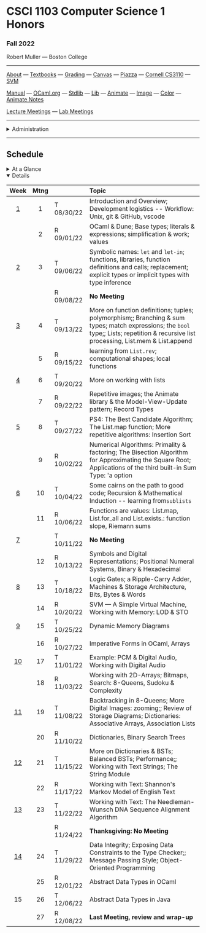 # CSCI 1103 Computer Science 1 Honors

### Fall 2022

Robert Muller — Boston College

---

[About](resources/about.md) — [Textbooks](resources/textbooks.md) — [Grading](resources/grading.md) — [Canvas](https://bostoncollege.instructure.com/courses/1634611) — [Piazza](https://piazza.com/class/l7c8612dv3v2ez) — [Cornell CS3110](https://www.cs.cornell.edu/courses/cs3110/2020sp/) — [SVM](https://dogfishbar.github.io/dogfishbar.github.io/)

[Manual](http://caml.inria.fr/pub/docs/manual-ocaml/index.html) — [OCaml.org](https://ocaml.org/) — [Stdlib](http://caml.inria.fr/pub/docs/manual-ocaml/libref/Stdlib.html) — [Lib](resources/libraries/lib.mli) — [Animate](resources/libraries/animate.mli) — [Image](resources/libraries/image.mli) — [Color](resources/libraries/color.mli) — [Animate Notes](./resources/libraries/animate/README.md)

[Lecture Meetings](https://bccte.zoom.us/j/3306891980) — [Lab Meetings](./resources/labs.md)

---

<details>
  <summary>Administration</summary>

+ **Lecture Meets:** Tuesdays and Thursdays 12PM - 1:15PM, 245 Beacon St. Rm 125.

+ **Lab Meets:** Wednesdays 3PM - 3:50PM, 245 Beacon St. Rm 103.

+ **Instructor:** [Robert Muller](https://dogfishbar.github.io )

+ **Office Hours**: Tuesdays 3PM - 5PM, Wednesdays 4PM - 5PM, 245 Beacon St. Rm 508.

**Teaching Assistants:**

<details open> <summary>Liam Murphy, Head Teaching Assistant</summary>

  + **Office Hours** Thursdays 2PM - 4PM.
</details>


<details open> <summary>Nicole Lockwood</summary>

+ **Office Hours** Mondays 2PM - 3PM, Wednesdays 5PM - 7PM, Fridays 2PM - 3PM.

</details>

</details>

---

## Schedule

<details>
  <summary>At a Glance</summary>

  #### Month by Month

1. Learning to code, writing functions;
2. Bits, bytes & machines
3. Applications

#### Week by Week
1. Logisitics; base types and expressions
2. Naming; Writing Functions; Branching 
3. Repetition; Graphics; Lists
4. Repetition
5. Repetition
6. Animation; Model-View-Update
7. Digital Representations
8. Machines
9. Storage
10. Applications in Imperative Style: Digital Audio
11. Applications in Imperative Style: Digital Images
12. Applications of Strings, Text & Files
13. Sorting Algorithms
14. Developing new Types, Review & Wrap-up

</details>



<details open>
  <summary>Details</summary>

| Week | Mtng |     | Topic  |
| :--: | :--: | :-- | :--------------------------------------- |
|  [1](https://github.com/BC-CSCI1103/Week01)  |  1   | T 08/30/22 | Introduction and Overview; Development logistics -- Workflow: Unix,  git & GitHub, vscode |
|      |  2  | R 09/01/22 | OCaml & Dune; Base types; literals & expressions; simplification & work; values |
|  [2](https://github.com/BC-CSCI1103/Week02)  |  3   | T 09/06/22 | Symbolic names: `let` and `let-in`; functions, libraries, function definitions and calls; replacement; explicit types or implicit types with type inference |
|      |    | R 09/08/22 | **No Meeting** |
| [3](https://github.com/BC-CSCI1103/Week03) |  4  | T 09/13/22 | More on function definitions; tuples; polymorphism;; Branching & sum types; match expressions; the `bool` type;; Lists; repetition & recursive list processing, List.mem & List.append |
|      |  5  | R 09/15/22 | learning from `List.rev`; computational shapes; local functions |
| [4](https://github.com/BC-CSCI1103/Week04) |  6  | T 09/20/22 | More on working with lists |
|      |  7  | R 09/22/22 | Repetitive images; the Animate library & the Model-View-Update pattern; Record Types |
| [5](https://github.com/BC-CSCI1103/Week05) |  8  | T 09/27/22 | PS4: The Best Candidate Algorithm; The List.map function; More repetitive algorithms: Insertion Sort |
|      |  9  | R 10/02/22 | Numerical Algorithms: Primality & factoring; The Bisection Algorithm for Approximating the Square Root; Applications of the third built-in Sum Type: 'a option |
| [6](https://github.com/BC-CSCI1103/Week06) |  10  | T 10/04/22 | Some cairns on the path to good code; Recursion & Mathematical Induction -- learning from`sublists` |
|      |  11  | R 10/06/22 | Functions are values: List.map, List.for_all and List.exists.: function slope, Riemann sums |
| [7](https://github.com/BC-CSCI1103/Week07) |    | T 10/11/22 | **No Meeting** |
|      |  12  | R 10/13/22 | Symbols and Digital Representations; Positional Numeral Systems, Binary & Hexadecimal |
| [8](https://github.com/BC-CSCI1103/Week08)    | 13 | T 10/18/22 | Logic Gates; a Ripple-Carry Adder, Machines & Storage Architecture, Bits, Bytes & Words |
|      |  14  | R 10/20/22 | SVM — A Simple Virtual Machine, Working with Memory: LOD & STO |
| [9](https://github.com/BC-CSCI1103/Week09)    |  15  | T 10/25/22 | Dynamic Memory Diagrams |
|      |  16  | R 10/27/22 | Imperative Forms in OCaml, Arrays |
|  [10](https://github.com/BC-CSCI1103/Week10)  |  17  | T 11/01/22 | Example: PCM & Digital Audio, Working with Digital Audio |
|      |  18  | R 11/03/22 | Working with 2D-Arrays; Bitmaps, Search: 8-Queens, Sudoku & Complexity |
|  [11](https://github.com/BC-CSCI1103/Week11)  |  19  | T 11/08/22 | Backtracking in 8-Queens; More Digital Images: zooming;; Review of Storage Diagrams; Dictionaries: Associative Arrays, Association Lists |
|      |  20  | R 11/10/22 | Dictionaries, Binary Search Trees |
|  [12](https://github.com/BC-CSCI1103/Week12)  |  21  | T 11/15/22 | More on Dictionaries & BSTs; Balanced BSTs; Performance;; Working with Text Strings; The String Module |
|      |  22  | R 11/17/22 | Working with Text: Shannon's Markov Model of English Text |
|  [13](https://github.com/BC-CSCI1103/Week13)  |  23  | T 11/22/22 | Working with Text: The Needleman-Wunsch DNA Sequence Alignment Algorithm |
|      |      | R 11/24/22 | **Thanksgiving: No Meeting** |
|  [14](https://github.com/BC-CSCI1103/Week14)  |  24  | T 11/29/22 | Data Integrity; Exposing Data Constraints to the Type Checker;; Message Passing Style; Object-Oriented Programming |
|      | 25 | R 12/01/22 | Abstract Data Types in OCaml |
|  15  |  26  | T 12/06/22 | Abstract Data Types in Java |
|      |  27  | R 12/08/22 | **Last Meeting, review and wrap-up** |

</details>




